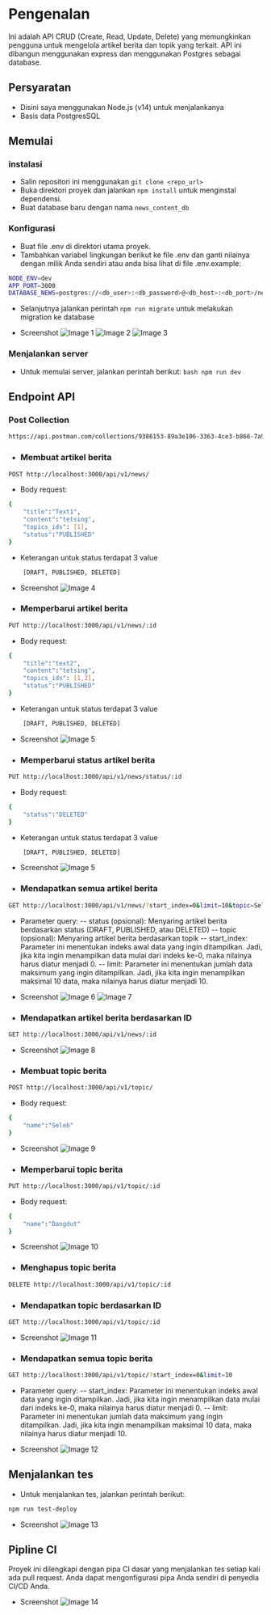 # Pengenalan
Ini adalah API CRUD (Create, Read, Update, Delete) yang memungkinkan pengguna untuk mengelola artikel berita dan topik yang terkait. API ini dibangun menggunakan express dan menggunakan Postgres sebagai database.

## Persyaratan
- Disini saya menggunakan Node.js (v14) untuk menjalankanya
- Basis data PostgresSQL

## Memulai

### instalasi
- Salin repositori ini menggunakan ``git clone <repo_url>``
- Buka direktori proyek dan jalankan ``npm install`` untuk menginstal dependensi.
- Buat database baru dengan nama ``news_content_db``

### Konfigurasi
- Buat file .env di direktori utama proyek.
- Tambahkan variabel lingkungan berikut ke file .env dan ganti nilainya dengan milik Anda sendiri atau anda bisa lihat di file .env.example:
```bash
NODE_ENV=dev
APP_PORT=3000
DATABASE_NEWS=postgres://<db_user>:<db_password>@<db_host>:<db_port>/news_content_db
```
- Selanjutnya jalankan perintah ``npm run migrate`` untuk melakukan migration ke database

- Screenshot
![Image 1](https://lh3.googleusercontent.com/h3JcPP0W98OqQcoVPIyOdM9xiUu2xstt-3XjxoKl28kYMUwxAI-HVIOPu_TARkuRMu8=w2400)
![Image 2](https://lh6.googleusercontent.com/MSWVXaiINeXpchpeZpGy436NzxcXaryVrW6uzTAqpagRyAn3GZnlUW_iYJBh4SmkGMw=w2400)
![Image 3](https://lh6.googleusercontent.com/IrZ6BcJaj6juB7421uCb2HSQiPMZ58o_C9nFW_ZXnKamlIXNjT3SrSgyc_2KVXh7JUg=w2400)

### Menjalankan server
- Untuk memulai server, jalankan perintah berikut:
```bash npm run dev```

## Endpoint API

### Post Collection
```bash
https://api.postman.com/collections/9386153-89a3e106-3363-4ce3-b866-7a9b168a26a2?access_key=PMAT-01GVXK2AY4E8CG82WEN1QSG4N7
```

- ### Membuat artikel berita
```bash
POST http://localhost:3000/api/v1/news/
```
- Body request:
```bash
{
    "title":"Text1",
    "content":"tetsing",
    "topics_ids": [1],
    "status":"PUBLISHED"
}
```
- Keterangan untuk status terdapat 3 value
```bash
    [DRAFT, PUBLISHED, DELETED]
```

- Screenshot
![Image 4](https://lh6.googleusercontent.com/UEqjAWg3tpm240OXnEQCyUt38_h-_wmFoITQOJTCGz38lifwvosHtQy-2h29NPAwdLQ=w2400)


- ### Memperbarui artikel berita
```bash
PUT http://localhost:3000/api/v1/news/:id
```
- Body request:
```bash
{
    "title":"text2",
    "content":"tetsing",
    "topics_ids": [1,2],
    "status":"PUBLISHED"
}
```
- Keterangan untuk status terdapat 3 value
```bash
    [DRAFT, PUBLISHED, DELETED]
```
- Screenshot
![Image 5](https://lh5.googleusercontent.com/eNynSD7lW85Dmq9AxqTTlSw41RkXhf5ASYMw5rh7CZ6CHuYsM9LUXkm8rXQZeNe8GMI=w2400)


- ### Memperbarui status artikel berita
```bash
PUT http://localhost:3000/api/v1/news/status/:id
```
- Body request:
```bash
{
    "status":"DELETED"
}
```
- Keterangan untuk status terdapat 3 value
```bash
    [DRAFT, PUBLISHED, DELETED]
```
- Screenshot
![Image 5](https://lh5.googleusercontent.com/LK0mfoBOjpz5VqRK8Q42ocXsRkRpvfHDss_qJTbxKLatySFtrLH2FAHittuVkpbr8Gk=w2400)


- ### Mendapatkan semua artikel berita
```bash
GET http://localhost:3000/api/v1/news/?start_index=0&limit=10&topic=Seleb
```
- Parameter query:
-- status (opsional): Menyaring artikel berita berdasarkan status (DRAFT, PUBLISHED, atau DELETED)
-- topic (opsional): Menyaring artikel berita berdasarkan topik
-- start_index: Parameter ini menentukan indeks awal data yang ingin ditampilkan. Jadi, jika kita ingin menampilkan data mulai dari indeks ke-0, maka nilainya harus diatur menjadi 0.
-- limit: Parameter ini menentukan jumlah data maksimum yang ingin ditampilkan. Jadi, jika kita ingin menampilkan maksimal 10 data, maka nilainya harus diatur menjadi 10.

- Screenshot
![Image 6](https://lh4.googleusercontent.com/j_Eu-3X1KJFwb7_oz1Mtp11W98-BRvVW9594adsPILFKh7cBgxWCIF1ezDzUHm1-JbI=w2400)
![Image 7](https://lh5.googleusercontent.com/7TnJ7ykkTiDZ8ru9KteRBJKA2o7JiB-AtZg-iB9Zads0Y9einitDywM3qpzNRUcQwLw=w2400)

- ###  Mendapatkan artikel berita berdasarkan ID
```bash
GET http://localhost:3000/api/v1/news/:id
```

- Screenshot
![Image 8](https://lh4.googleusercontent.com/zneNdurGIz9Jrx_v7bo_KSyiYA_hqk7U1h2Z34cEg-obMhMZHHDXlUP2LTqjttLRjtc=w2400)


- ### Membuat topic berita
```bash
POST http://localhost:3000/api/v1/topic/
```
- Body request:
```bash
{
	"name":"Seleb"
}
```
- Screenshot
![Image 9](https://lh4.googleusercontent.com/j_Eu-3X1KJFwb7_oz1Mtp11W98-BRvVW9594adsPILFKh7cBgxWCIF1ezDzUHm1-JbI=w2400)


- ### Memperbarui topic berita
```bash
PUT http://localhost:3000/api/v1/topic/:id
```
- Body request:
```bash
{
	"name":"Dangdut"
}
```

- Screenshot
![Image 10](https://lh5.googleusercontent.com/VZS4SINeBAuGy_OVWHpgXoulzyFcGIoF3jSbuTtS-FLWlrLakCiR_J46WtmL_ORf75Y=w2400)

- ### Menghapus topic berita
```bash
DELETE http://localhost:3000/api/v1/topic/:id
```

- ###  Mendapatkan topic berdasarkan ID
```bash
GET http://localhost:3000/api/v1/topic/:id
```

- Screenshot
![Image 11](https://lh6.googleusercontent.com/gQX7Rj0t3OqheSn6oYbwmkpQwPymR19u-ynvzm3AKqRKsF67Pzmmq_3vkhRTkcIigLM=w2400)

- ### Mendapatkan semua topic berita
```bash
GET http://localhost:3000/api/v1/topic/?start_index=0&limit=10
```
- Parameter query:
-- start_index: Parameter ini menentukan indeks awal data yang ingin ditampilkan. Jadi, jika kita ingin menampilkan data mulai dari indeks ke-0, maka nilainya harus diatur menjadi 0.
-- limit: Parameter ini menentukan jumlah data maksimum yang ingin ditampilkan. Jadi, jika kita ingin menampilkan maksimal 10 data, maka nilainya harus diatur menjadi 10.

- Screenshot
![Image 12](https://lh3.googleusercontent.com/IIYm9HDwquUzM4ROMtoSDnWvRAr28M_9FaCaJooFKEvCf7-3MFOkLH0QRhQh-xcP3fE=w2400)


## Menjalankan tes
- Untuk menjalankan tes, jalankan perintah berikut:
```bash
npm run test-deploy
```
- Screenshot
![Image 13](https://lh6.googleusercontent.com/_AO4riSqaQO9Y4nRW8IM8Ws1aHi9U7EvnKQGMK4NMAGrSvwYdy5AEqSrqRBTrd10PMY=w2400)


## Pipline CI
Proyek ini dilengkapi dengan pipa CI dasar yang menjalankan tes setiap kali ada pull request. Anda dapat mengonfigurasi pipa Anda sendiri di penyedia CI/CD Anda.

- Screenshot
![Image 14](https://lh4.googleusercontent.com/a0Fdl0YKflZ0TNt8Dt1VDuXxl-OoUYOW-LJmCkH2B1daHmZPsk9lYVDn1yzXTFQb0p4=w2400)


​
